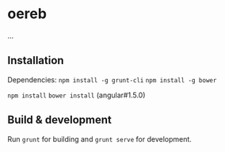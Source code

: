 # oereb

...

## Installation

Dependencies:
`npm install -g grunt-cli`
`npm install -g bower`


`npm install`
`bower install` (angular#1.5.0)

## Build & development

Run `grunt` for building and `grunt serve` for development.
